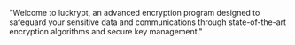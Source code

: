"Welcome to luckrypt, an advanced encryption program designed to safeguard your sensitive data and communications through state-of-the-art encryption algorithms and secure key management."
